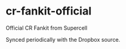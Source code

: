 # cr-fankit-official
Official CR Fankit from Supercell

Synced periodically with the Dropbox source.
